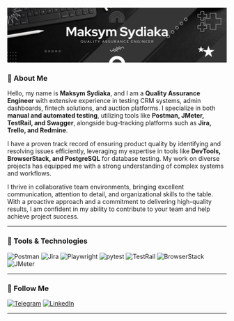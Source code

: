 [![Header](https://github.com/Sydiaka32/Sydiaka32/blob/main/assets/Maksym%20Sydiaka.png)](https://www.linkedin.com/in/maksym-sydiaka-25985424a/)

### 👋 About Me  
Hello, my name is **Maksym Sydiaka**, and I am a **Quality Assurance Engineer** with extensive experience in testing CRM systems, admin dashboards, fintech solutions, and auction platforms. I specialize in both **manual and automated testing**, utilizing tools like **Postman, JMeter, TestRail, and Swagger**, alongside bug-tracking platforms such as **Jira, Trello, and Redmine**.

I have a proven track record of ensuring product quality by identifying and resolving issues efficiently, leveraging my expertise in tools like **DevTools, BrowserStack, and PostgreSQL** for database testing. My work on diverse projects has equipped me with a strong understanding of complex systems and workflows.

I thrive in collaborative team environments, bringing excellent communication, attention to detail, and organizational skills to the table. With a proactive approach and a commitment to delivering high-quality results, I am confident in my ability to contribute to your team and help achieve project success.

---

### 🧰 Tools & Technologies  
![Postman](https://img.shields.io/badge/-Postman-090909?style=for-the-badge&logo=Postman&logoColor=ff6c37)
![Jira](https://img.shields.io/badge/-Jira-090909?style=for-the-badge&logo=Jira&logoColor=0052cc)
![Playwright](https://img.shields.io/badge/-Playwright-090909?style=for-the-badge&logo=playwright&logoColor=2EAD33)
![pytest](https://img.shields.io/badge/-pytest-090909?style=for-the-badge&logo=pytest&logoColor=0A9EDC)
![TestRail](https://img.shields.io/badge/-TestRail-090909?style=for-the-badge&logo=testrail&logoColor=E71B1C)
![BrowserStack](https://img.shields.io/badge/-BrowserStack-090909?style=for-the-badge&logo=browserstack&logoColor=0D8EFF)
![JMeter](https://img.shields.io/badge/-JMeter-090909?style=for-the-badge&logo=apachejmeter&logoColor=D22128)

---

### 🔗 Follow Me  
[![Telegram](https://img.shields.io/badge/-Telegram-090909?style=for-the-badge&logo=telegram&logoColor=27A0D9)](https://t.me/Max_Sidyaka)
[![LinkedIn](https://img.shields.io/badge/-LinkedIn-090909?style=for-the-badge&logo=linkedin&logoColor=0077B5)](https://www.linkedin.com/in/maksym-sydiaka-25985424a/)


---

